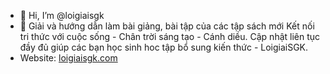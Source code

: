 - 👋 Hi, I’m @loigiaisgk
- 👀  Giải và hướng dẫn làm bài giảng, bài tập của các tập sách mới Kết nối tri thức với cuộc sống - Chân trời sáng tạo - Cánh diều. Cập nhật liên tục đầy đủ giúp các bạn học sinh hoc tập bổ sung kiến thức - LoigiaiSGK.
- Website: <a href="https://loigiaisgk.com" >loigiaisgk.com</a> 
